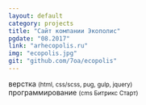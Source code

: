 ```yaml
---
layout: default
category: projects
title: "Сайт компании Экополис"
pgdate: "08.2017"
link: "arhecopolis.ru"
img: "ecopolis.jpg"
git: "github.com/7oa/ecopolis"
---
```

верстка <small>(html, css/scss, pug, gulp, jquery)</small><br>
программирование <small>(cms Битрикс Старт)</small>